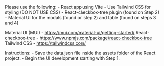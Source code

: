Please use the following:
	- React app using Vite
	- Use Tailwind CSS for styling (DO NOT USE CSS)
	- React-checkbox-tree plugin (found on Step 2)
	- Material UI for the modals (found on step 2) and table (found on steps 3 and 4)

Material UI (MUI)
	- https://mui.com/material-ui/getting-started/
React-checkbox-tree
	- https://www.npmjs.com/package/react-checkbox-tree
Tailwind CSS
	- https://tailwindcss.com/

Instructions:
	- Save the data.json file inside the assets folder of the React project.
	- Begin the UI development starting with Step 1.
